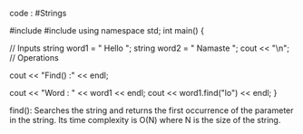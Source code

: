 code : #Strings 

#include <iostream>
#include <string>
using namespace std;
int main() {

  // Inputs
  string word1 = " Hello ";
  string word2 = " Namaste ";
  cout << "\n";
  // Operations

  cout << "Find() :" << endl;

  cout << "Word : " << word1 << endl;
  cout << word1.find("lo") << endl;
}


find(): Searches the string and returns the first occurrence of the parameter
in the string. Its time complexity is O(N) where N is the size of the string.